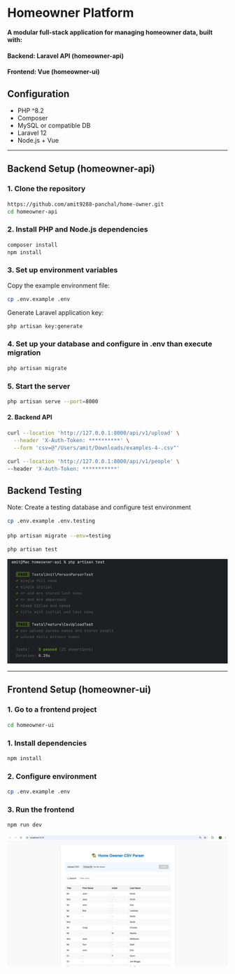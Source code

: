 # Homeowner Platform

**A modular full-stack application for managing homeowner data, built with:**

#### Backend: Laravel API (homeowner-api)
#### Frontend: Vue (homeowner-ui)



## Configuration

- PHP ^8.2
- Composer
- MySQL or compatible DB
- Laravel 12
- Node.js + Vue

---

##  Backend Setup (homeowner-api)

### 1. Clone the repository

```bash
https://github.com/amit9288-panchal/home-owner.git
cd homeowner-api
```

### 2. Install PHP and Node.js dependencies
```bash
composer install
npm install
```
### 3. Set up environment variables
Copy the example environment file:
```bash
cp .env.example .env
```

Generate Laravel application key:
```bash
php artisan key:generate
```

### 4. Set up your database and configure in .env than execute migration

```bash
php artisan migrate
```
### 5. Start the server

```bash
php artisan serve --port=8000
```

#### 2. Backend  API

```bash
curl --location 'http://127.0.0.1:8000/api/v1/upload' \
  --header 'X-Auth-Token: **********' \
  --form 'csv=@"/Users/amit/Downloads/examples-4-.csv"'
```
```bash
curl --location 'http://127.0.0.1:8000/api/v1/people' \
--header 'X-Auth-Token: ***********'
```

## Backend Testing

Note: Create a testing database and configure test environment
```bash
cp .env.example .env.testing

php artisan migrate --env=testing
```
```bash
php artisan test
```
![img.png](img.png)


---

## Frontend Setup (homeowner-ui)

### 1. Go to a frontend project

```bash
cd homeowner-ui
```
### 1. Install dependencies

```bash
npm install
```
### 2. Configure environment
```bash
cp .env.example .env
```

### 3. Run the frontend
```bash
npm run dev
```
![img_1.png](img_1.png)
